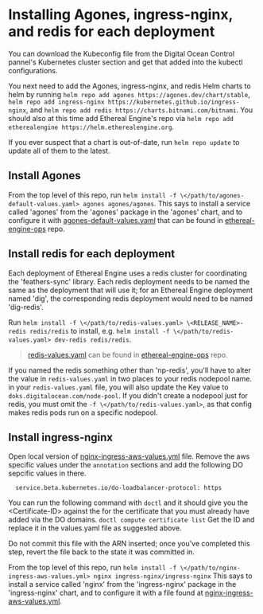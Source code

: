 # Installing Agones, ingress-nginx, and redis for each deployment
You can download the Kubeconfig file from the Digital Ocean Control pannel's Kubernetes cluster section and get that added into the kubectl configurations. 

You next need to add the Agones, ingress-nginx, and redis Helm charts to helm by running 
`helm repo add agones https://agones.dev/chart/stable`, `helm repo add ingress-nginx https://kubernetes.github.io/ingress-nginx`, and `helm repo add redis https://charts.bitnami.com/bitnami`.
You should also at this time add Ethereal Engine's repo via `helm repo add etherealengine https://helm.etherealengine.org`.

If you ever suspect that a chart is out-of-date, run `helm repo update` to update all of them to the latest.

## Install Agones
From the top level of this repo, run `helm install -f \</path/to/agones-default-values.yaml> agones agones/agones`.
This says to install a service called 'agones' from the 'agones' package in the 'agones' chart, and to configure it with
[agones-default-values.yaml](https://github.com/EtherealEngine/ethereal-engine-ops/blob/master/configs/agones-default-values.yaml) that can be found in [ethereal-engine-ops](https://github.com/EtherealEngine/ethereal-engine-ops) repo.

## Install redis for each deployment

Each deployment of Ethereal Engine uses a redis cluster for coordinating the 'feathers-sync' library.
Each redis deployment needs to be named the same as the deployment that will use it; for an
Ethereal Engine deployment named 'dig', the corresponding redis deployment would need to be named
'dig-redis'.

Run `helm install -f \</path/to/redis-values.yaml> \<RELEASE_NAME>-redis redis/redis` to install, e.g.
`helm install -f \</path/to/redis-values.yaml> dev-redis redis/redis`.

> [redis-values.yaml](https://github.com/EtherealEngine/ethereal-engine-ops/blob/master/configs/redis-values.yaml) can be found in [ethereal-engine-ops](https://github.com/EtherealEngine/ethereal-engine-ops) repo.

If you named the redis  something other than 'np-redis', you'll have to alter the value in
`redis-values.yaml` in two places to your redis nodepool name.
in your `redis-values.yaml` file, you will also update the Key value to `doks.digitalocean.com/node-pool`. 
If you didn't create a nodepool just for redis, you must omit the ` -f \</path/to/redis-values.yaml> `,
as that config makes redis pods run on a specific nodepool.

## Install ingress-nginx
Open local version of [nginx-ingress-aws-values.yml](https://github.com/EtherealEngine/ethereal-engine-ops/blob/master/configs/nginx-ingress-aws-values.yml) file. Remove the aws specific values under the `annotation` sections and add the following DO sepcific values in there.

```service.beta.kubernetes.io/do-loadbalancer-certificate-id: \<Certificate-ID>
  service.beta.kubernetes.io/do-loadbalancer-protocol: https
```

You can run the following command with `doctl` and it should give you the \<Certificate-ID> against the for the certificate that you must already have added via the DO domains.
`doctl compute certificate list`
Get the ID and replace it in the values.yaml file as suggested above. 

Do not commit this file with the ARN inserted; once you've completed this step, revert the file back
to the state it was committed in.

From the top level of this repo, run `helm install -f \</path/to/nginx-ingress-aws-values.yml> nginx ingress-nginx/ingress-nginx`
This says to install a service called 'nginx' from the 'ingress-nginx' package in the 'ingress-nginx' chart, and to configure it with
a file found at [nginx-ingress-aws-values.yml](https://github.com/EtherealEngine/ethereal-engine-ops/blob/master/configs/nginx-ingress-aws-values.yml).
